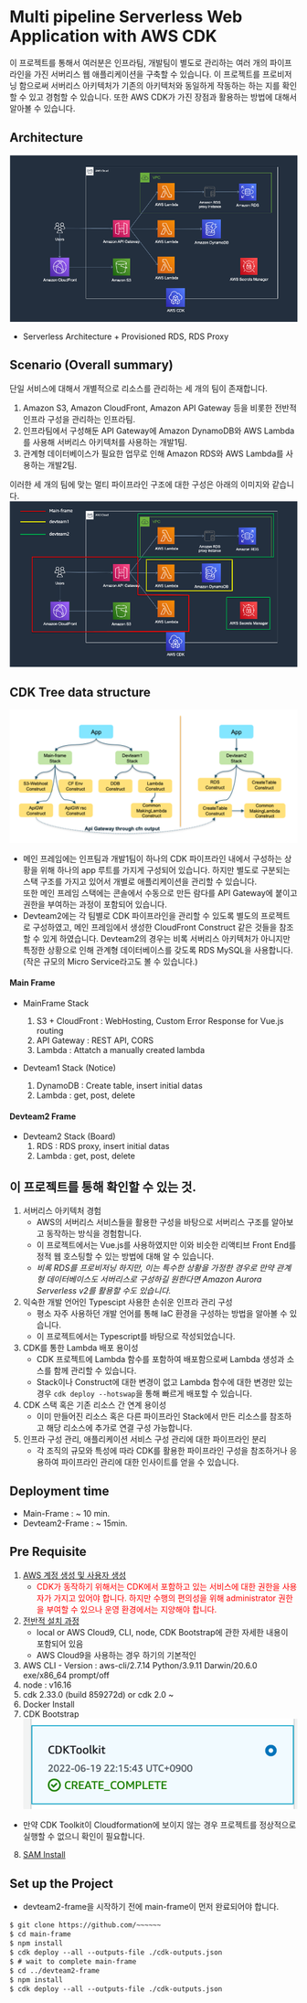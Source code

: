 # Multi pipeline Serverless Web Application with AWS CDK

이 프로젝트를 통해서 여러분은 인프라팀, 개발팀이 별도로 관리하는 여러 개의 파이프라인을 가진 서버리스 웹 애플리케이션을 구축할 수 있습니다.
이 프로젝트를 프로비저닝 함으로써 서버리스 아키텍처가 기존의 아키텍처와 동일하게 작동하는 하는 지를 확인할 수 있고 경험할 수 있습니다.
또한 AWS CDK가 가진 장점과 활용하는 방법에 대해서 알아볼 수 있습니다.

## Architecture
![architecture](./resource/demo2-archi.png)
- Serverless Architecture + Provisioned RDS, RDS Proxy

## Scenario (Overall summary)
단일 서비스에 대해서 개별적으로 리소스를 관리하는 세 개의 팀이 존재합니다.
1. Amazon S3, Amazon CloudFront, Amazon API Gateway 등을 비롯한 전반적 인프라 구성을 관리하는 인프라팀.
2. 인프라팀에서 구성해둔 API Gateway에 Amazon DynamoDB와 AWS Lambda를 사용해 서버리스 아키텍처를 사용하는 개발1팀.
3. 관계형 데이터베이스가 필요한 업무로 인해 Amazon RDS와 AWS Lambda를 사용하는 개발2팀.

이러한 세 개의 팀에 맞는 멀티 파이프라인 구조에 대한 구성은 아래의 이미지와 같습니다.
![architecture](./resource/demo2-pipeline.png)

## CDK Tree data structure
![architecture](./resource/stackTree.png)
- 메인 프레임에는 인프팀과 개발1팀이 하나의 CDK 파이프라인 내에서 구성하는 상황을 위해 하나의 app 루트를 가지게 구성되어 있습니다. 하지만 별도로 구분되는 스택 구조를 가지고 있어서 개별로 애플리케이션을 관리할 수 있습니다.      
또한 메인 프레임 스택에는 콘솔에서 수동으로 만든 람다를 API Gateway에 붙이고 권한을 부여하는 과정이 포함되어 있습니다.
- Devteam2에는 각 팀별로 CDK 파이프라인을 관리할 수 있도록 별도의 프로젝트로 구성하였고, 메인 프레임에서 생성한 CloudFront Construct 같은 것들을 참조할 수 있게 하였습니다. Devteam2의 경우는 비록 서버리스 아키텍처가 아니지만 특정한 상황으로 인해 관계형 데이터베이스를 갖도록 RDS MySQL을 사용합니다. (작은 규모의 Micro Service라고도 볼 수 있습니다.)

#### Main Frame
- MainFrame Stack
	1. S3 + CloudFront : WebHosting, Custom Error Response for Vue.js routing
	2. API Gateway : REST API, CORS
	3. Lambda : Attatch a manually created lambda

- Devteam1 Stack (Notice)
	1. DynamoDB : Create table, insert initial datas
	2. Lambda : get, post, delete

#### Devteam2 Frame
- Devteam2 Stack (Board)
	1. RDS : RDS proxy, insert initial datas
	2. Lambda : get, post, delete

## 이 프로젝트를 통해 확인할 수 있는 것.
1. 서버리스 아키텍처 경험
	- AWS의 서버리스 서비스들을 활용한 구성을 바탕으로 서버리스 구조를 알아보고 동작하는 방식을 경험함니다.
	- 이 프로젝트에서는 Vue.js를 사용하였지만 이와 비슷한 리액티브 Front End를 정적 웹 호스팅할 수 있는 방법에 대해 알 수 있습니다.
	- *비록 RDS를 프로비저닝 하지만, 이는 특수한 상황을 가정한 경우로 만약 관계형 데이터베이스도 서버리스로 구성하길 원한다면 Amazon Aurora Serverless v2를 활용할 수도 있습니다.*
2. 익숙한 개발 언어인 Typescipt 사용한 손쉬운 인프라 관리 구성
	- 평소 자주 사용하던 개발 언어를 통해 IaC 환경을 구성하는 방법을 알아볼 수 있습니다.
	- 이 프로젝트에서는 Typescript를 바탕으로 작성되었습니다.
3. CDK를 통한 Lambda 배포 용이성
	- CDK 프로젝트에 Lambda 함수를 포함하여 배포함으로써 Lambda 생성과 소스를 함께 관리할 수 있습니다.
	- Stack이나 Construct에 대한 변경이 없고 Lambda 함수에 대한 변경만 있는 경우 `cdk deploy --hotswap`을 통해 빠르게 배포할 수 있습니다.
4. CDK 스택 혹은 기존 리소스 간 연계 용이성
	- 이미 만들어진 리소스 혹은 다른 파이프라인 Stack에서 만든 리소스를 참조하고 해당 리소스에 추가로 연결 구성 가능합니다.
5. 인프라 구성 관리, 애플리케이션 서비스 구성 관리에 대한 파이프라인 분리
	- 각 조직의 규모와 특성에 따라 CDK를 활용한 파이프라인 구성을 참조하거나 응용하여 파이프라인 관리에 대한 인사이트를 얻을 수 있습니다.

## Deployment time
- Main-Frame : ~ 10 min.
- Devteam2-Frame : ~ 15min. 

## Pre Requisite
1. [AWS 계정 생성 및 사용자 생성](https://aws.amazon.com/ko/resources/create-account/)
	- <span style="color: red">CDK가 동작하기 위해서는 CDK에서 포함하고 있는 서비스에 대한 권한을 사용자가 가지고 있어야 합니다. 하지만 수행의 편의성을 위해 administrator 권한을 부여할 수 있으나 운영 환경에서는 지양해야 합니다.</span>
2. [전반적 설치 과정](https://aws.amazon.com/ko/getting-started/guides/setup-cdk/)
	- local or AWS Cloud9, CLI, node, CDK Bootstrap에 관한 자세한 내용이 포함되어 있음
	- AWS Cloud9을 사용하는 경우 하기의 기본적인 
3. AWS CLI - Version : aws-cli/2.7.14 Python/3.9.11 Darwin/20.6.0 exe/x86_64 prompt/off
4. node : v16.16
5. cdk 2.33.0 (build 859272d) or cdk 2.0 ~
6. Docker Install
7. CDK Bootstrap
![cdk toolkit](./resource/CDKToolkit.png)
- 만약 CDK Toolkit이 Cloudformation에 보이지 않는 경우 프로젝트를 정상적으로 실행할 수 없으니 확인이 필요합니다.
8. [SAM Install](https://docs.aws.amazon.com/ko_kr/serverless-application-model/latest/developerguide/serverless-sam-cli-install-mac.html)

## Set up the Project
- devteam2-frame을 시작하기 전에 main-frame이 먼저 완료되어야 합니다.
```shell
$ git clone https://github.com/~~~~~~
$ cd main-frame
$ npm install
$ cdk deploy --all --outputs-file ./cdk-outputs.json
$ # wait to complete main-frame
$ cd ../devteam2-frame
$ npm install
$ cdk deploy --all --outputs-file ./cdk-outputs.json
```